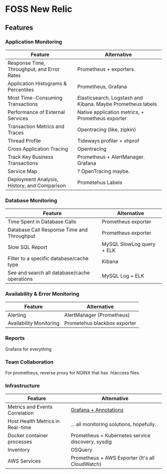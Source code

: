 # FOSS New Relic

## Features

### Application Monitoring

| Feature | Alternative |
|---------|-------------|
| Response Time, Throughput, and Error Rates | Prometheus + exporters. |
| Application Histograms & Percentiles | Prometheus, Grafana |
| Most Time-Consuming Transactions | Elasticsearch, Logstash and Kibana. Maybe Prometheus labels |
| Performance of External Services | Native application metrics, + Prometheus exporter | 
| Transaction Metrics and Traces | Opentracing (like, zipkin) |
| Thread Profile | Tideways profiler + xhprof |
| Cross Application Tracing | Opentracing | 
| Track Key Business Transactions | Prometheus + AlertManager. Grafana |
| Service Map | ? OpenTracing maybe. |
| Deployment Analysis, History, and Comparison | Prometehus Labels |

### Database Monitoring 

| Feature | Alternative | 
|---------|-------------|
| Time Spent in Database Calls | Prometheus exporter |
| Database Call Response Time and Throughput | Prometheus exporter | 
| Slow SQL Report | MySQL SlowLog query + ELK |
| Filter to a specific database/cache type | Kibana |
| See and search all database/cache operations | MySQL Log + ELK |

### Availability & Error Monitoring

| Feature | Alternative | 
|----------|-------------|
| Alerting | AlertManager (Prometheus) | 
| Availability Monitoring | Prometehus blackbox exporter | 
 
### Reports

Grafana for everything

### Team Collaboration

For prometheus, reverse proxy for NGINX that has .htaccess files. 

### Infrastructure 

| Feature | Alternative | 
|---------|-------------|
| Metrics and Events Correlation | [Grafana + Annotations](http://docs.grafana.org/reference/annotations/) |
| Host Health Metrics in Real-time | ... all monitoring solutions, hopefully. | 
| Docker container processes | Prometheus + Kubernetes service discovery, sysdig |
| Inventory | OSQuery |
| AWS Services | Prometheus + AWS Exporter (It's all CloudWatch) |
